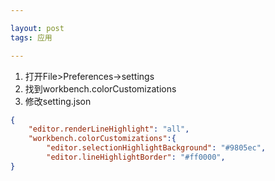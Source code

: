 ```yaml
---

layout: post
tags: 应用

---
```


1.  打开File>Preferences->settings
2.  找到workbench.colorCustomizations
3.  修改setting.json

```json
{
    "editor.renderLineHighlight": "all",
    "workbench.colorCustomizations":{
        "editor.selectionHighlightBackground": "#9805ec",
        "editor.lineHighlightBorder": "#ff0000",
}
```

